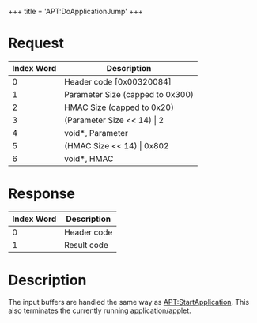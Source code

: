 +++
title = 'APT:DoApplicationJump'
+++

# Request

| Index Word | Description                      |
|------------|----------------------------------|
| 0          | Header code \[0x00320084\]       |
| 1          | Parameter Size (capped to 0x300) |
| 2          | HMAC Size (capped to 0x20)       |
| 3          | (Parameter Size \<\< 14) \| 2    |
| 4          | void\*, Parameter                |
| 5          | (HMAC Size \<\< 14) \| 0x802     |
| 6          | void\*, HMAC                     |

# Response

| Index Word | Description |
|------------|-------------|
| 0          | Header code |
| 1          | Result code |

# Description

The input buffers are handled the same way as
[<APT:StartApplication>](APT:StartApplication "wikilink"). This also
terminates the currently running application/applet.
